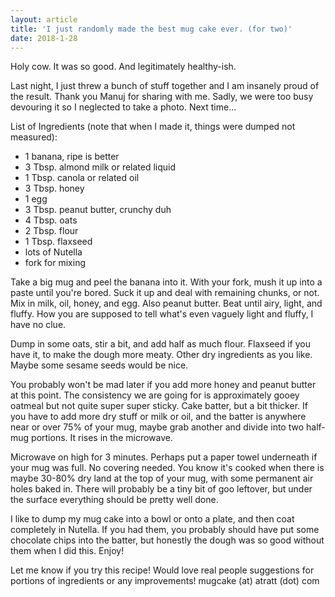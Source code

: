 ```yaml
---
layout: article
title: 'I just randomly made the best mug cake ever. (for two)'
date: 2018-1-28
---
```


Holy cow. It was so good. And legitimately healthy-ish.

Last night, I just threw a bunch of stuff together and I am insanely proud of the result. Thank you Manuj for sharing with me. Sadly, we were too busy devouring it so I neglected to take a photo. Next time...

List of Ingredients (note that when I made it, things were dumped not measured):

- 1 banana, ripe is better
- 3 Tbsp. almond milk or related liquid
- 1 Tbsp. canola or related oil
- 3 Tbsp. honey
- 1 egg
- 3 Tbsp. peanut butter, crunchy duh
- 4 Tbsp. oats
- 2 Tbsp. flour
- 1 Tbsp. flaxseed
- lots of Nutella
- fork for mixing

Take a big mug and peel the banana into it. With your fork, mush it up into a paste until you're bored. Suck it up and deal with remaining chunks, or not. Mix in milk, oil, honey, and egg. Also peanut butter. Beat until airy, light, and fluffy. How you are supposed to tell what's even vaguely light and fluffy, I have no clue.

Dump in some oats, stir a bit, and add half as much flour. Flaxseed if you have it, to make the dough more meaty. Other dry ingredients as you like. Maybe some sesame seeds would be nice.

You probably won't be mad later if you add more honey and peanut butter at this point. The consistency we are going for is approximately gooey oatmeal but not quite super super sticky. Cake batter, but a bit thicker. If you have to add more dry stuff or milk or oil, and the batter is anywhere near or over 75% of your mug, maybe grab another and divide into two half-mug portions. It rises in the microwave.

Microwave on high for 3 minutes. Perhaps put a paper towel underneath if your mug was full. No covering needed. You know it's cooked when there is maybe 30-80% dry land at the top of your mug, with some permanent air holes baked in. There will probably be a tiny bit of goo leftover, but under the surface everything should be pretty well done.

I like to dump my mug cake into a bowl or onto a plate, and then coat completely in Nutella. If you had them, you probably should have put some chocolate chips into the batter, but honestly the dough was so good without them when I did this. Enjoy!

Let me know if you try this recipe! Would love real people suggestions for portions of ingredients or any improvements! mugcake (at) atratt (dot) com
